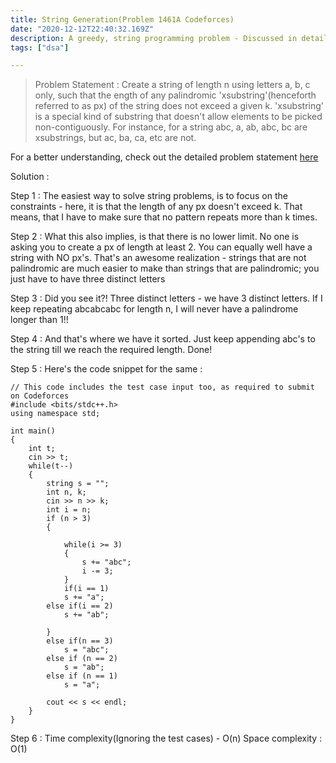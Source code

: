 ```yaml
---
title: String Generation(Problem 1461A Codeforces)
date: "2020-12-12T22:40:32.169Z"
description: A greedy, string programming problem - Discussed in detail in the post
tags: ["dsa"]

---
```


> Problem Statement : Create a string of length n using letters a, b, c only, such that the ength of any palindromic 'xsubstring'(henceforth referred to as px) of the string does not exceed a given k. 'xsubstring' is a special kind of substring that doesn't allow elements to be picked non-contiguously. For instance, for a string abc, a, ab, abc, bc are xsubstrings, but ac, ba, ca, etc are not.

For a better understanding, check out the detailed problem statement [here](https://codeforces.com/contest/1461/problem/A)

Solution : 

Step 1 : The easiest way to solve string problems, is to focus on the constraints - here, it is that the length of any px doesn't exceed k. That means, that I have to make sure that no pattern repeats more than k times. 

Step 2 : What this also implies, is that there is no lower limit. No one is asking you to create a px of length at least 2. You can equally well have a string with NO px's. That's an awesome realization - strings that are not palindromic are much easier to make than strings that are palindromic; you just have to have three distinct letters

Step 3 : Did you see it?! Three distinct letters - we have 3 distinct letters. If I keep repeating abcabcabc for length n, I will never have a palindrome longer than 1!! 

Step 4 : And that's where we have it sorted. Just keep appending abc's to the string till we reach the required length. Done!

Step 5 : Here's the code snippet for the same : 

```
// This code includes the test case input too, as required to submit on Codeforces
#include <bits/stdc++.h>
using namespace std;
 
int main()
{
    int t;
    cin >> t;
    while(t--)
    {
        string s = "";
        int n, k;
        cin >> n >> k;
        int i = n;
        if (n > 3)
        {
            
            while(i >= 3)
            {
                s += "abc";
                i -= 3;
            }
            if(i == 1)
            s += "a";
        else if(i == 2)
            s += "ab";
        
        }
        else if(n == 3)
            s = "abc";
        else if (n == 2)
            s = "ab";
        else if (n == 1)
            s = "a";
        
        cout << s << endl;
    }
}
```

Step 6 : Time complexity(Ignoring the test cases) - O(n)
		Space complexity : O(1)
